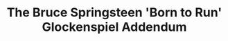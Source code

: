---
ee_id: '5'
site: '1'
type: '2'
url: 2006-008-the-bruce-springsteen-born-to-run-glockenspiel-addendum
title: The Bruce Springsteen 'Born to Run' Glockenspiel Addendum
year: '2009'
display_year: '2006'
medium: Performance for solo glockenspiel and optional electronics
dims: ''
pitch: "​Live performances of The Bruce Springsteen Glockenspiel Addendum."
ps: 'Above: performance of the complete 43 minute The Bruce Springsteen Born to Run
  Glockenspiel Addendum @ Light Industry in Brooklyn'
live_url: ''
related: ''
youtube: https://www.youtube.com/playlist?list=PLIVciZ6unaZT0iTIRgMD397O33Mgueva5
related_code: ''
imgs: glockenspiel-2006-008-light-industry-performance-view-1-database-DC.jpg
subheading: "(Performance)"
download: ''
add_credit: ''
commission: ''
layout: things-i-made
---